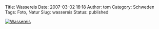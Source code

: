 Title: Wassereis
Date: 2007-03-02 16:18
Author: tom
Category: Schweden
Tags: Foto, Natur
Slug: wassereis
Status: published

[![Wassereis](http://www.fiket.de/pic/isdiagonal_s.jpg "Wassereis")](http://www.fiket.de/pic/isdiagonal_l.jpg)

